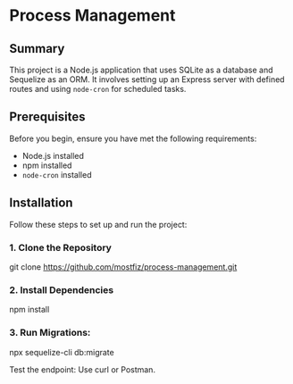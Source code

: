 
# Process Management

## Summary

This project is a Node.js application that uses SQLite as a database and Sequelize as an ORM. It involves setting up an Express server with defined routes and using `node-cron` for scheduled tasks.

## Prerequisites

Before you begin, ensure you have met the following requirements:
- Node.js installed
- npm installed
- `node-cron` installed

## Installation

Follow these steps to set up and run the project:

### 1. Clone the Repository
git clone https://github.com/mostfiz/process-management.git

### 2. Install Dependencies
npm install

### 3. Run Migrations:
npx sequelize-cli db:migrate


Test the endpoint: Use curl or Postman.





